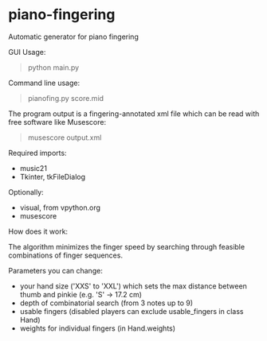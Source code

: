 # piano-fingering
Automatic generator for piano fingering

GUI Usage: 
> python main.py

Command line usage: 
> pianofing.py score.mid

The program output is a fingering-annotated xml file which can be read with free software like Musescore:
> musescore output.xml

Required imports: 
- music21
- Tkinter, tkFileDialog

Optionally:
- visual, from vpython.org
- musescore 


How does it work:

The algorithm minimizes the finger speed by searching through feasible combinations of finger sequences.


Parameters you can change:
- your hand size ('XXS' to 'XXL') which sets the max distance between thumb and pinkie (e.g. 'S' -> 17.2 cm)
- depth of combinatorial search (from 3 notes up to 9)
- usable fingers (disabled players can exclude usable_fingers in class Hand)
- weights for individual fingers (in Hand.weights)
